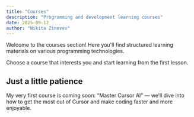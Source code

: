 ```yaml
---
title: "Courses"
description: "Programming and development learning courses"
date: 2025-09-12
author: "Nikita Zinovev"
---
```


Welcome to the courses section! Here you'll find structured learning materials on various programming technologies.

Choose a course that interests you and start learning from the first lesson.

## Just a little patience

My very first course is coming soon: “Master Cursor AI” — we’ll dive into how to get the most out of Cursor and make
coding faster and more enjoyable.